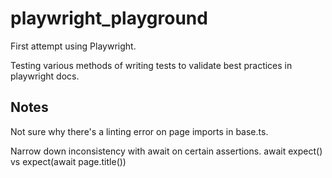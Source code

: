 # playwright_playground
First attempt using Playwright.

Testing various methods of writing tests to validate best practices in playwright docs. 

## Notes

Not sure why there's a linting error on page imports in base.ts.

Narrow down inconsistency with await on certain assertions. await expect() vs expect(await page.title())